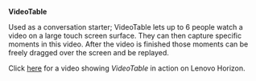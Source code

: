 __VideoTable__

Used as a conversation starter; VideoTable lets up to 6 people watch a video on a large touch screen surface. They can then capture specific moments in this video. After the video is finished those moments can be freely dragged over the screen and be replayed.

Click [here](https://vimeo.com/141812994) for a video showing _VideoTable_ in action on  Lenovo Horizon.
